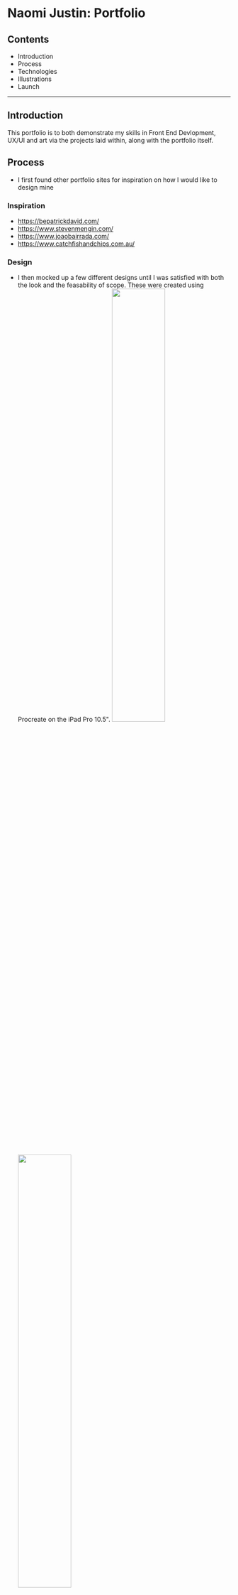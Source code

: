 # Naomi Justin: Portfolio
 
## Contents
* Introduction
* Process
* Technologies
* Illustrations
* Launch

___
 
## Introduction
This portfolio is to both demonstrate my skills in Front End Devlopment, UX/UI and art via the projects laid within, along with the portfolio itself.

## Process
* I first found other portfolio sites for inspiration on how I would like to design mine

### Inspiration
* https://bepatrickdavid.com/
* https://www.stevenmengin.com/
* https://www.joaobairrada.com/
* https://www.catchfishandchips.com.au/

### Design
* I then mocked up a few different designs until I was satisfied with both the look and the feasability of scope. These were created using Procreate on the iPad Pro 10.5".
<img src="https://naomijustin.com/images/readme/UX_Portfolio1_700x325_min.png" width="50%"/> <img src="https://naomijustin.com/images/readme/UX_Portfolio2_700x325_min.png" width="50%"/>

## Technologies
* HTML
* CSS
* JavaScript
* jQuery
* "SVG Path Builder" by Anthony Dugios
* Cloudflare (CDN for naomijustin.com)
* Bootstrap
* PHP
* Youtube iFrame Player API
 
## Illustrations
### Landing Page
* Favicon, Logo and Portrait image I created using Procreate on the iPad Pro 10.5". 
* "About" page SVG Blobs were created using the SVG Path Builder.

## Launch
* Portfolio will be deployed to domain https://naomijustin.com/ by 16 January 2021.
* Launched via hosting to Hostgator, and then using Cloudflare to deliver the site to the domain.

<div class="socialMediaContainer">
    <a href="https://www.linkedin.com/in/naomi-justin/" target="_blank"><i class="fab fa-linkedin-in socialMediaIcon"></i></a>&emsp;	        
    <a href="https://github.com/naomijustin" target="_blank"><i class="fab fa-github socialMediaIcon"></i></a>&emsp;        
    <a href="https://www.instagram.com/naomiartmedia/" target="_blank"><i class="fab fa-instagram socialMediaIcon"></i></a>&emsp;
</div>

